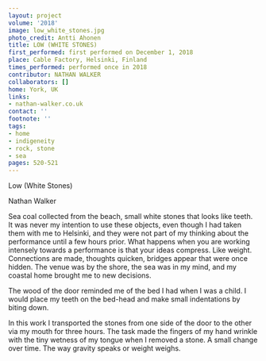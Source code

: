 ```yaml
---
layout: project
volume: '2018'
image: low_white_stones.jpg
photo_credit: Antti Ahonen
title: LOW (WHITE STONES)
first_performed: first performed on December 1, 2018
place: Cable Factory, Helsinki, Finland
times_performed: performed once in 2018
contributor: NATHAN WALKER
collaborators: []
home: York, UK
links:
- nathan-walker.co.uk
contact: ''
footnote: ''
tags:
- home
- indigeneity
- rock, stone
- sea
pages: 520-521
---
```




Low (White Stones)

Nathan Walker

Sea coal collected from the beach, small white stones that looks like teeth. It was never my intention to use these objects, even though I had taken them with me to Helsinki, and they were not part of my thinking about the performance until a few hours prior. What happens when you are working intensely towards a performance is that your ideas compress. Like weight. Connections are made, thoughts quicken, bridges appear that were once hidden. The venue was by the shore, the sea was in my mind, and my coastal home brought me to new decisions.

The wood of the door reminded me of the bed I had when I was a child. I would place my teeth on the bed-head and make small indentations by biting down.

In this work I transported the stones from one side of the door to the other via my mouth for three hours. The task made the fingers of my hand wrinkle with the tiny wetness of my tongue when I removed a stone. A small change over time. The way gravity speaks or weight weighs.
